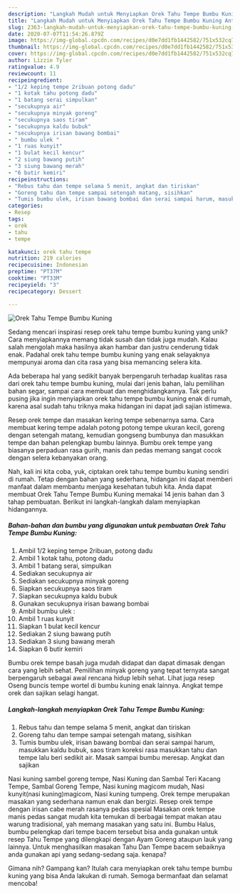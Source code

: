 ```yaml
---
description: "Langkah Mudah untuk Menyiapkan Orek Tahu Tempe Bumbu Kuning Anti Gagal"
title: "Langkah Mudah untuk Menyiapkan Orek Tahu Tempe Bumbu Kuning Anti Gagal"
slug: 2363-langkah-mudah-untuk-menyiapkan-orek-tahu-tempe-bumbu-kuning-anti-gagal
date: 2020-07-07T11:54:26.879Z
image: https://img-global.cpcdn.com/recipes/d0e7dd1fb1442582/751x532cq70/orek-tahu-tempe-bumbu-kuning-foto-resep-utama.jpg
thumbnail: https://img-global.cpcdn.com/recipes/d0e7dd1fb1442582/751x532cq70/orek-tahu-tempe-bumbu-kuning-foto-resep-utama.jpg
cover: https://img-global.cpcdn.com/recipes/d0e7dd1fb1442582/751x532cq70/orek-tahu-tempe-bumbu-kuning-foto-resep-utama.jpg
author: Lizzie Tyler
ratingvalue: 4.9
reviewcount: 11
recipeingredient:
- "1/2 keping tempe 2ribuan potong dadu"
- "1 kotak tahu potong dadu"
- "1 batang serai simpulkan"
- "secukupnya air"
- "secukupnya minyak goreng"
- "secukupnya saos tiram"
- "secukupnya kaldu bubuk"
- "secukupnya irisan bawang bombai"
- " bumbu ulek "
- "1 ruas kunyit"
- "1 bulat kecil kencur"
- "2 siung bawang putih"
- "3 siung bawang merah"
- "6 butir kemiri"
recipeinstructions:
- "Rebus tahu dan tempe selama 5 menit, angkat dan tiriskan"
- "Goreng tahu dan tempe sampai setengah matang, sisihkan"
- "Tumis bumbu ulek, irisan bawang bombai dan serai sampai harum, masukkan kaldu bubuk, saos tiram koreksi rasa masukkan tahu dan tempe lalu beri sedikit air. Masak sampai bumbu meresap. Angkat dan sajikan"
categories:
- Resep
tags:
- orek
- tahu
- tempe

katakunci: orek tahu tempe 
nutrition: 219 calories
recipecuisine: Indonesian
preptime: "PT37M"
cooktime: "PT33M"
recipeyield: "3"
recipecategory: Dessert

---
```



![Orek Tahu Tempe Bumbu Kuning](https://img-global.cpcdn.com/recipes/d0e7dd1fb1442582/751x532cq70/orek-tahu-tempe-bumbu-kuning-foto-resep-utama.jpg)

Sedang mencari inspirasi resep orek tahu tempe bumbu kuning yang unik? Cara menyiapkannya memang tidak susah dan tidak juga mudah. Kalau salah mengolah maka hasilnya akan hambar dan justru cenderung tidak enak. Padahal orek tahu tempe bumbu kuning yang enak selayaknya mempunyai aroma dan cita rasa yang bisa memancing selera kita.

Ada beberapa hal yang sedikit banyak berpengaruh terhadap kualitas rasa dari orek tahu tempe bumbu kuning, mulai dari jenis bahan, lalu pemilihan bahan segar, sampai cara membuat dan menghidangkannya. Tak perlu pusing jika ingin menyiapkan orek tahu tempe bumbu kuning enak di rumah, karena asal sudah tahu triknya maka hidangan ini dapat jadi sajian istimewa.

Resep orek tempe dan masakan kering tempe sebenarnya sama. Cara membuat kering tempe adalah potong potong tempe ukuran kecil, goreng dengan setengah matang, kemudian gongseng bumbunya dan masukkan tempe dan bahan pelengkap bumbu lainnya. Bumbu orek tempe yang biasanya perpaduan rasa gurih, manis dan pedas memang sangat cocok dengan selera kebanyakan orang.


Nah, kali ini kita coba, yuk, ciptakan orek tahu tempe bumbu kuning sendiri di rumah. Tetap dengan bahan yang sederhana, hidangan ini dapat memberi manfaat dalam membantu menjaga kesehatan tubuh kita. Anda dapat membuat Orek Tahu Tempe Bumbu Kuning memakai 14 jenis bahan dan 3 tahap pembuatan. Berikut ini langkah-langkah dalam menyiapkan hidangannya.

<!--inarticleads1-->

##### Bahan-bahan dan bumbu yang digunakan untuk pembuatan Orek Tahu Tempe Bumbu Kuning:

1. Ambil 1/2 keping tempe 2ribuan, potong dadu
1. Ambil 1 kotak tahu, potong dadu
1. Ambil 1 batang serai, simpulkan
1. Sediakan secukupnya air
1. Sediakan secukupnya minyak goreng
1. Siapkan secukupnya saos tiram
1. Siapkan secukupnya kaldu bubuk
1. Gunakan secukupnya irisan bawang bombai
1. Ambil  bumbu ulek :
1. Ambil 1 ruas kunyit
1. Siapkan 1 bulat kecil kencur
1. Sediakan 2 siung bawang putih
1. Sediakan 3 siung bawang merah
1. Siapkan 6 butir kemiri


Bumbu orek tempe basah juga mudah didapat dan dapat dimasak dengan cara yang lebih sehat. Pemilihan minyak goreng yang tepat ternyata sangat berpengaruh sebagai awal rencana hidup lebih sehat. Lihat juga resep Oseng buncis tempe wortel di bumbu kuning enak lainnya. Angkat tempe orek dan sajikan selagi hangat. 

<!--inarticleads2-->

##### Langkah-langkah menyiapkan Orek Tahu Tempe Bumbu Kuning:

1. Rebus tahu dan tempe selama 5 menit, angkat dan tiriskan
1. Goreng tahu dan tempe sampai setengah matang, sisihkan
1. Tumis bumbu ulek, irisan bawang bombai dan serai sampai harum, masukkan kaldu bubuk, saos tiram koreksi rasa masukkan tahu dan tempe lalu beri sedikit air. Masak sampai bumbu meresap. Angkat dan sajikan


Nasi kuning sambel goreng tempe, Nasi Kuning dan Sambal Teri Kacang Tempe, Sambal Goreng Tempe, Nasi kuning magicom mudah, Nasi kunyit(nasi kuning)magicom, Nasi kuning tumpeng. Orek tempe merupakan masakan yang sederhana namun enak dan bergizi. Resep orek tempe dengan irisan cabe merah rasanya pedas spesial Masakan orek tempe manis pedas sangat mudah kita temukan di berbagai tempat makan atau warung tradisional, yah memang masakan yang satu ini. Bumbu Halus, bumbu pelengkap dari tempe bacem tersebut bisa anda gunakan untuk resep Tahu Tempe yang dilengkapi dengan Ayam Goreng ataupun lauk yang lainnya. Untuk menghasilkan masakan Tahu Dan Tempe bacem sebaiknya anda gunakan api yang sedang-sedang saja. kenapa? 

Gimana nih? Gampang kan? Itulah cara menyiapkan orek tahu tempe bumbu kuning yang bisa Anda lakukan di rumah. Semoga bermanfaat dan selamat mencoba!
